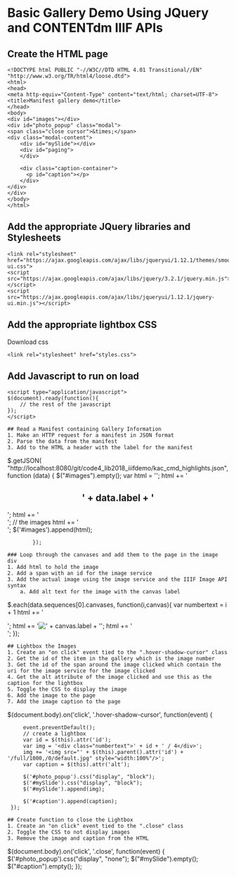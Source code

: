 # Basic Gallery Demo Using JQuery and CONTENTdm IIIF APIs

## Create the HTML page
```
<!DOCTYPE html PUBLIC "-//W3C//DTD HTML 4.01 Transitional//EN" "http://www.w3.org/TR/html4/loose.dtd">
<html>
<head>
<meta http-equiv="Content-Type" content="text/html; charset=UTF-8">
<title>Manifest gallery demo</title>
</head>
<body>
<div id="images"></div>
<div id="photo_popup" class="modal">
<span class="close cursor">&times;</span>
<div class="modal-content">
    <div id="mySlide"></div>
    <div id="paging">
    </div>

    <div class="caption-container">
      <p id="caption"></p>
    </div>
</div>
</div>
</body>
</html>
```
## Add the appropriate JQuery libraries and Stylesheets

```
<link rel="stylesheet" href="https://ajax.googleapis.com/ajax/libs/jqueryui/1.12.1/themes/smoothness/jquery-ui.css">
<script src="https://ajax.googleapis.com/ajax/libs/jquery/3.2.1/jquery.min.js"></script>
<script src="https://ajax.googleapis.com/ajax/libs/jqueryui/1.12.1/jquery-ui.min.js"></script>
```

## Add the appropriate lightbox CSS
Download css 

```
<link rel="stylesheet" href="styles.css">
```

## Add Javascript to run on load
```
<script type="application/javascript">
$(document).ready(function(){
    // the rest of the javascript
});
</script>

## Read a Manifest containing Gallery Information
1. Make an HTTP request for a manifest in JSON format
2. Parse the data from the manifest
3. Add to the HTML a header with the label for the manifest

``` 
   $.getJSON( "http://localhost:8080/git/code4_lib2018_iiifdemo/kac_cmd_highlights.json",
            function (data) {
                    $("#images").empty();
                        var html = '';
                        html += '<h2 style="text-align:center">' + data.label + '</h2>';
                        html += '<div class="row">';
                        // the images
                        html += '</div>';
                        $('#images').append(html);
                        
            });
```            
### Loop through the canvases and add them to the page in the image div
1. Add html to hold the image
2. Add a span with an id for the image service
3. Add the actual image using the image service and the IIIF Image API syntax
    a. Add alt text for the image with the canvas label

```
$.each(data.sequences[0].canvases, function(i,canvas){
    var numbertext = i + 1
    html += '<div class="column">';
    html += '<span id="' + canvas.images[0].resource.service['@id'] + '"><img src="' + canvas.images[0].resource.service['@id'] + '/full/300,/0/default.jpg" alt="' + canvas.label + '" class="hover-shadow-cursor" id="' + numbertext + '"/></span>';
    html += '</div>';
});

```
## Lightbox the Images
1. Create an "on click" event tied to the ".hover-shadow-cursor" class
2. Get the id of the item in the gallery which is the image number
3. Get the id of the span around the image clicked which contain the uri for the image service for the image clicked 
4. Get the alt attribute of the image clicked and use this as the caption for the lightbox
5. Toggle the CSS to display the image
6. Add the image to the page
7. Add the image caption to the page
```
$(document.body).on('click', '.hover-shadow-cursor', function(event) {
         
         event.preventDefault();
         // create a lightbox
         var id = $(this).attr('id');
         var img = '<div class="numbertext">' + id + ' / 4</div>';
         img += '<img src="' + $(this).parent().attr('id') + '/full/1000,/0/default.jpg" style="width:100%"/>';
         var caption = $(this).attr('alt');
         
         $('#photo_popup').css("display", "block");
         $('#mySlide').css("display", "block");
         $('#mySlide').append(img);
         
         $('#caption').append(caption);
     });
```     
## Create function to close the Lightbox
1. Create an "on click" event tied to the ".close" class
2. Toggle the CSS to not display images
3. Remove the image and caption from the HTML

```
$(document.body).on('click', '.close', function(event) {
    $('#photo_popup').css("display", "none");
    $("#mySlide").empty();
    $("#caption").empty();
});
```




